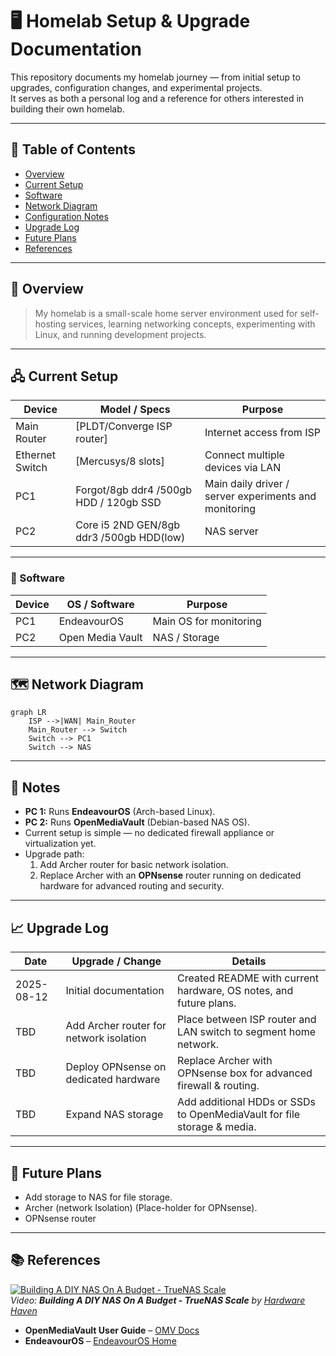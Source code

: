 # 🖥️ Homelab Setup & Upgrade Documentation

This repository documents my homelab journey — from initial setup to upgrades, configuration changes, and experimental projects.  
It serves as both a personal log and a reference for others interested in building their own homelab.

---
## 📜 Table of Contents
- [Overview](#overview)
- [Current Setup](#current-setup)
- [Software](#software)
- [Network Diagram](#network-diagram)
- [Configuration Notes](#notes)
- [Upgrade Log](#upgrade-log)
- [Future Plans](#future-plans)
- [References](#references)

---

## 📌 Overview
> My homelab is a small-scale home server environment used for self-hosting services, learning networking concepts, experimenting with Linux, and running development projects.

---

## 🖧 Current Setup
| Device | Model / Specs | Purpose |
|--------|--------------|---------|
| Main Router | [PLDT/Converge ISP router] | Internet access from ISP |
| Ethernet Switch | [Mercusys/8 slots] | Connect multiple devices via LAN |
| PC1 | Forgot/8gb ddr4 /500gb HDD / 120gb SSD| Main daily driver / server experiments and monitoring |
| PC2 | Core i5 2ND GEN/8gb ddr3 /500gb HDD(low) | NAS server |

---

### 💽 Software

| Device | OS / Software | Purpose |
|--------|--------------|---------|
| PC1 | EndeavourOS | Main OS for monitoring |
| PC2 | Open Media Vault | NAS / Storage |

---

## 🗺 Network Diagram
```mermaid
graph LR
    ISP -->|WAN| Main_Router
    Main_Router --> Switch
    Switch --> PC1
    Switch --> NAS
```

---

## 📝 Notes
- **PC 1:** Runs **EndeavourOS** (Arch-based Linux).  
- **PC 2:** Runs **OpenMediaVault** (Debian-based NAS OS).  
- Current setup is simple — no dedicated firewall appliance or virtualization yet.  
- Upgrade path:  
  1. Add Archer router for basic network isolation.  
  2. Replace Archer with an **OPNsense** router running on dedicated hardware for advanced routing and security.
     
---

## 📈 Upgrade Log

| Date       | Upgrade / Change                           | Details                                                                 |
|------------|--------------------------------------------|-------------------------------------------------------------------------|
| 2025-08-12 | Initial documentation                      | Created README with current hardware, OS notes, and future plans.      |
| TBD        | Add Archer router for network isolation    | Place between ISP router and LAN switch to segment home network.       |
| TBD        | Deploy OPNsense on dedicated hardware      | Replace Archer with OPNsense box for advanced firewall & routing.      |
| TBD        | Expand NAS storage                         | Add additional HDDs or SSDs to OpenMediaVault for file storage & media.|



---
## 🔮 Future Plans
- Add storage to NAS for file storage.
- Archer (network Isolation) (Place-holder for OPNsense).
- OPNsense router 

---

## 📚 References

[![Building A DIY NAS On A Budget - TrueNAS Scale](https://img.youtube.com/vi/jf_5FaVFnrU/maxresdefault.jpg)](https://youtu.be/jf_5FaVFnrU)  
*Video: **Building A DIY NAS On A Budget - TrueNAS Scale** by [Hardware Haven](https://www.youtube.com/@HardwareHaven)*

- **OpenMediaVault User Guide** – [OMV Docs](https://openmediavault.readthedocs.io/)
- **EndeavourOS** – [EndeavourOS Home](https://endeavouros.com/)

